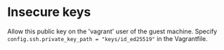 # Insecure keys

Allow this public key on the 'vagrant' user of the guest machine.
Specify `config.ssh.private_key_path = "keys/id_ed25519"` in the Vagrantfile.